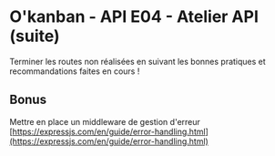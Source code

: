 
# O'kanban - API E04 - Atelier API (suite)

Terminer les routes non réalisées en suivant les bonnes pratiques et recommandations faites en cours !

## Bonus

Mettre en place un middleware de gestion d'erreur
[https://expressjs.com/en/guide/error-handling.html](https://expressjs.com/en/guide/error-handling.html)